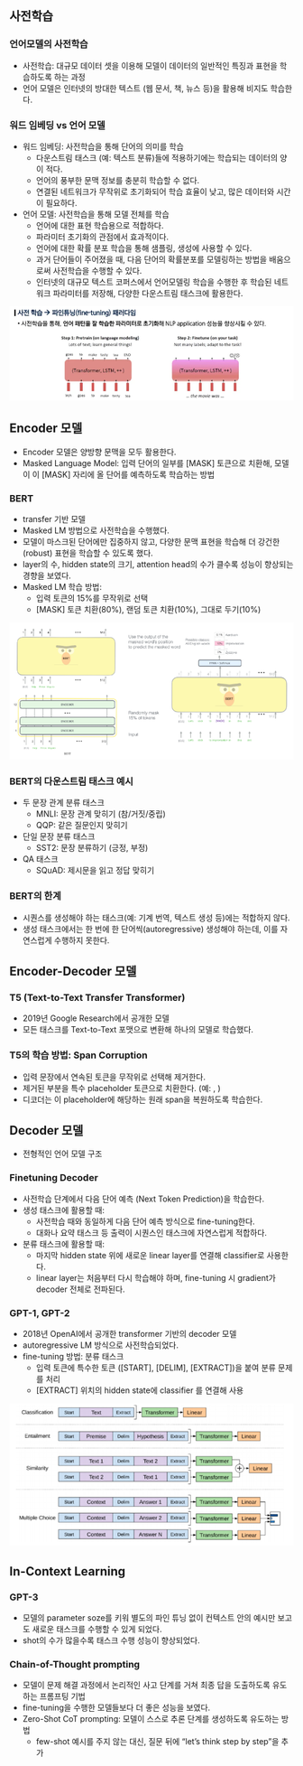 ## 사전학습

### 언어모델의 사전학습

- 사전학습: 대규모 데이터 셋을 이용해 모델이 데이터의 일반적인 특징과 표현을 학습하도록 하는 과정
- 언어 모델은 인터넷의 방대한 텍스트 (웹 문서, 책, 뉴스 등)을 활용해 비지도 학습한다.

### 워드 임베딩 vs 언어 모델

- 워드 임베딩: 사전학습을 통해 단어의 의미를 학습
    - 다운스트림 태스크 (예: 텍스트 분류)들에 적용하기에는 학습되는 데이터의 양이 적다.
    - 언어의 풍부한 문맥 정보를 충분히 학습할 수 없다.
    - 연결된 네트워크가 무작위로 초기화되어 학습 효율이 낮고, 많은 데이터와 시간이 필요하다.
- 언어 모델: 사전학습을 통해 모델 전체를 학습
    - 언어에 대한 표현 학습용으로 적합하다.
    - 파라미터 초기화의 관점에서 효과적이다.
    - 언어에 대한 확률 분포 학습을 통해 샘플링, 생성에 사용할 수 있다.
    - 과거 단어들이 주어졌을 때, 다음 단어의 확률분포를 모델링하는 방법을 배움으로써 사전학습을 수행할 수 있다.
    - 인터넷의 대규모 텍스트 코퍼스에서 언어모델링 학습을 수행한 후 학습된 네트워크 파라미터를 저장해, 다양한 다운스트림 태스크에 활용한다.

![fine-tuning](../images/pretrained-language-models_1.png)

## Encoder 모델

- Encoder 모델은 양방향 문맥을 모두 활용한다.
- Masked Language Model: 입력 단어의 일부를 [MASK] 토큰으로 치환해, 모델이 이 [MASK] 자리에 올 단어를 예측하도록 학습하는 방법

### BERT

- transfer 기반 모델
- Masked LM 방법으로 사전학습을 수행했다.
- 모델이 마스크된 단어에만 집중하지 않고, 다양한 문맥 표현을 학습해 더 강건한(robust) 표현을 학습할 수 있도록 했다.
- layer의 수, hidden state의 크기, attention head의 수가 클수록 성능이 향상되는 경향을 보였다.
- Masked LM 학습 방법:
    - 입력 토큰의 15%를 무작위로 선택
    - [MASK] 토큰 치환(80%), 랜덤 토큰 치환(10%), 그대로 두기(10%)

![mask LM](../images/pretrained-language-models_2.png)

### BERT의 다운스트림 태스크 예시

- 두 문장 관계 분류 태스크
    - MNLI: 문장 관계 맞히기 (참/거짓/중립)
    - QQP: 같은 질문인지 맞히기
- 단일 문장 분류 태스크
    - SST2: 문장 분류하기 (긍정, 부정)
- QA 태스크
    - SQuAD: 제시문을 읽고 정답 맞히기

### BERT의 한계

- 시퀀스를 생성해야 하는 태스크(예: 기계 번역, 텍스트 생성 등)에는 적합하지 않다.
- 생성 태스크에서는 한 번에 한 단어씩(autoregressive) 생성해야 하는데, 이를 자연스럽게 수행하지 못한다.

## Encoder-Decoder 모델

### T5 (Text-to-Text Transfer Transformer)

- 2019년 Google Research에서 공개한 모델
- 모든 태스크를 Text-to-Text 포맷으로 변환해 하나의 모델로 학습했다.

### T5의 학습 방법: Span Corruption

- 입력 문장에서 연속된 토큰을 무작위로 선택해 제거한다.
- 제거된 부분을 특수 placeholder 토큰으로 치환한다. (예: <X>, <Y>)
- 디코더는 이 placeholder에 해당하는 원래 span을 복원하도록 학습한다.

## Decoder 모델

- 전형적인 언어 모델 구조

### Finetuning Decoder

- 사전학습 단계에서 다음 단어 예측 (Next Token Prediction)을 학습한다.
- 생성 태스크에 활용할 때:
    - 사전학습 때와 동일하게 다음 단어 예측 방식으로 fine-tuning한다.
    - 대화나 요약 태스크 등 출력이 시퀀스인 태스크에 자연스럽게 적합하다.
- 분류 태스크에 활용할 때:
    - 마지막 hidden state 위에 새로운 linear layer를 연결해 classifier로 사용한다.
    - linear layer는 처음부터 다시 학습해야 하며, fine-tuning 시 gradient가 decoder 전체로 전파된다.

### GPT-1, GPT-2

- 2018년 OpenAI에서 공개한 transformer 기반의 decoder 모델
- autoregressive LM 방식으로 사전학습되었다.
- fine-tuning 방법: 분류 태스크
    - 입력 토큰에 특수한 토큰 ([START], [DELIM], [EXTRACT])을 붙여 분류 문제를 처리
    - [EXTRACT] 위치의 hidden state에 classifier 를 연결해 사용

![GPT](../images/pretrained-language-models_3.png)

## In-Context Learning

### GPT-3

- 모델의 parameter soze를 키워 별도의 파인 튜닝 없이 컨텍스트 안의 예시만 보고도 새로운 태스크를 수행할 수 있게 되었다.
- shot의 수가 많을수록 태스크 수행 성능이 향상되었다.

### Chain-of-Thought prompting

- 모델이 문제 해결 과정에서 논리적인 사고 단계를 거쳐 최종 답을 도출하도록 유도하는 프롬프팅 기법
- fine-tuning을 수행한 모델들보다 더 좋은 성능을 보였다.
- Zero-Shot CoT prompting: 모델이 스스로 추론 단계를 생성하도록 유도하는 방법
    - few-shot 예시를 주지 않는 대신, 질문 뒤에 “let’s think step by step”을 추가